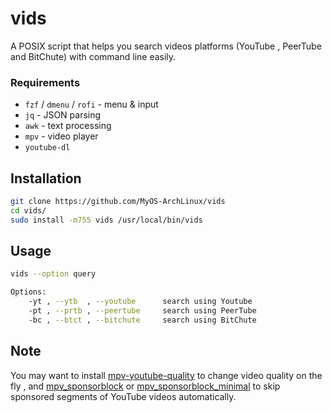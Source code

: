 # vids

A POSIX script that helps you search videos platforms (YouTube , PeerTube and BitChute) with command line easily.

### Requirements
- `fzf` / `dmenu` / `rofi` - menu & input 
- `jq` - JSON parsing
- `awk` - text processing
- `mpv` - video player
- `youtube-dl`

## Installation

```bash
git clone https://github.com/MyOS-ArchLinux/vids
cd vids/
sudo install -m755 vids /usr/local/bin/vids
```

## Usage
```bash
vids --option query

Options:
    -yt , --ytb  , --youtube      search using Youtube
    -pt , --prtb , --peertube     search using PeerTube
    -bc , --btct , --bitchute     search using BitChute
```
## Note
You may want to install [mpv-youtube-quality](https://github.com/jgreco/mpv-youtube-quality) to change video quality on the fly , and [mpv_sponsorblock](https://github.com/po5/mpv_sponsorblock) or [mpv_sponsorblock_minimal](https://codeberg.org/jouni/mpv_sponsorblock_minimal) to skip sponsored segments of YouTube videos automatically.
